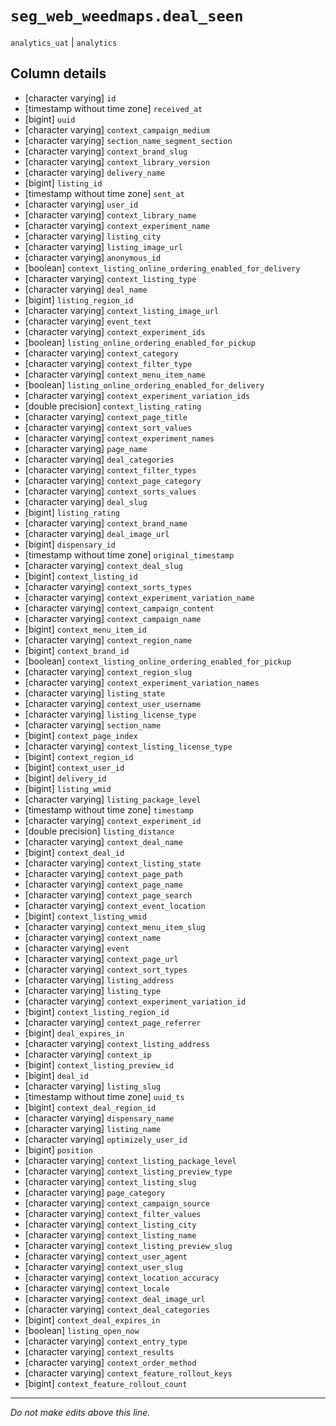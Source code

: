 # `seg_web_weedmaps.deal_seen`
`analytics_uat` | `analytics`

## Column details
* [character varying] `id`
* [timestamp without time zone] `received_at`
* [bigint]    `uuid`
* [character varying] `context_campaign_medium`
* [character varying] `section_name_segment_section`
* [character varying] `context_brand_slug`
* [character varying] `context_library_version`
* [character varying] `delivery_name`
* [bigint]    `listing_id`
* [timestamp without time zone] `sent_at`
* [character varying] `user_id`
* [character varying] `context_library_name`
* [character varying] `context_experiment_name`
* [character varying] `listing_city`
* [character varying] `listing_image_url`
* [character varying] `anonymous_id`
* [boolean]   `context_listing_online_ordering_enabled_for_delivery`
* [character varying] `context_listing_type`
* [character varying] `deal_name`
* [bigint]    `listing_region_id`
* [character varying] `context_listing_image_url`
* [character varying] `event_text`
* [character varying] `context_experiment_ids`
* [boolean]   `listing_online_ordering_enabled_for_pickup`
* [character varying] `context_category`
* [character varying] `context_filter_type`
* [character varying] `context_menu_item_name`
* [boolean]   `listing_online_ordering_enabled_for_delivery`
* [character varying] `context_experiment_variation_ids`
* [double precision] `context_listing_rating`
* [character varying] `context_page_title`
* [character varying] `context_sort_values`
* [character varying] `context_experiment_names`
* [character varying] `page_name`
* [character varying] `deal_categories`
* [character varying] `context_filter_types`
* [character varying] `context_page_category`
* [character varying] `context_sorts_values`
* [character varying] `deal_slug`
* [bigint]    `listing_rating`
* [character varying] `context_brand_name`
* [character varying] `deal_image_url`
* [bigint]    `dispensary_id`
* [timestamp without time zone] `original_timestamp`
* [character varying] `context_deal_slug`
* [bigint]    `context_listing_id`
* [character varying] `context_sorts_types`
* [character varying] `context_experiment_variation_name`
* [character varying] `context_campaign_content`
* [character varying] `context_campaign_name`
* [bigint]    `context_menu_item_id`
* [character varying] `context_region_name`
* [bigint]    `context_brand_id`
* [boolean]   `context_listing_online_ordering_enabled_for_pickup`
* [character varying] `context_region_slug`
* [character varying] `context_experiment_variation_names`
* [character varying] `listing_state`
* [character varying] `context_user_username`
* [character varying] `listing_license_type`
* [character varying] `section_name`
* [bigint]    `context_page_index`
* [character varying] `context_listing_license_type`
* [bigint]    `context_region_id`
* [bigint]    `context_user_id`
* [bigint]    `delivery_id`
* [bigint]    `listing_wmid`
* [character varying] `listing_package_level`
* [timestamp without time zone] `timestamp`
* [character varying] `context_experiment_id`
* [double precision] `listing_distance`
* [character varying] `context_deal_name`
* [bigint]    `context_deal_id`
* [character varying] `context_listing_state`
* [character varying] `context_page_path`
* [character varying] `context_page_name`
* [character varying] `context_page_search`
* [character varying] `context_event_location`
* [bigint]    `context_listing_wmid`
* [character varying] `context_menu_item_slug`
* [character varying] `context_name`
* [character varying] `event`
* [character varying] `context_page_url`
* [character varying] `context_sort_types`
* [character varying] `listing_address`
* [character varying] `listing_type`
* [character varying] `context_experiment_variation_id`
* [bigint]    `context_listing_region_id`
* [character varying] `context_page_referrer`
* [bigint]    `deal_expires_in`
* [character varying] `context_listing_address`
* [character varying] `context_ip`
* [bigint]    `context_listing_preview_id`
* [bigint]    `deal_id`
* [character varying] `listing_slug`
* [timestamp without time zone] `uuid_ts`
* [bigint]    `context_deal_region_id`
* [character varying] `dispensary_name`
* [character varying] `listing_name`
* [character varying] `optimizely_user_id`
* [bigint]    `position`
* [character varying] `context_listing_package_level`
* [character varying] `context_listing_preview_type`
* [character varying] `context_listing_slug`
* [character varying] `page_category`
* [character varying] `context_campaign_source`
* [character varying] `context_filter_values`
* [character varying] `context_listing_city`
* [character varying] `context_listing_name`
* [character varying] `context_listing_preview_slug`
* [character varying] `context_user_agent`
* [character varying] `context_user_slug`
* [character varying] `context_location_accuracy`
* [character varying] `context_locale`
* [character varying] `context_deal_image_url`
* [character varying] `context_deal_categories`
* [bigint]    `context_deal_expires_in`
* [boolean]   `listing_open_now`
* [character varying] `context_entry_type`
* [character varying] `context_results`
* [character varying] `context_order_method`
* [character varying] `context_feature_rollout_keys`
* [bigint]    `context_feature_rollout_count`

-------------------------------------------------------------------------------
*Do not make edits above this line.*
